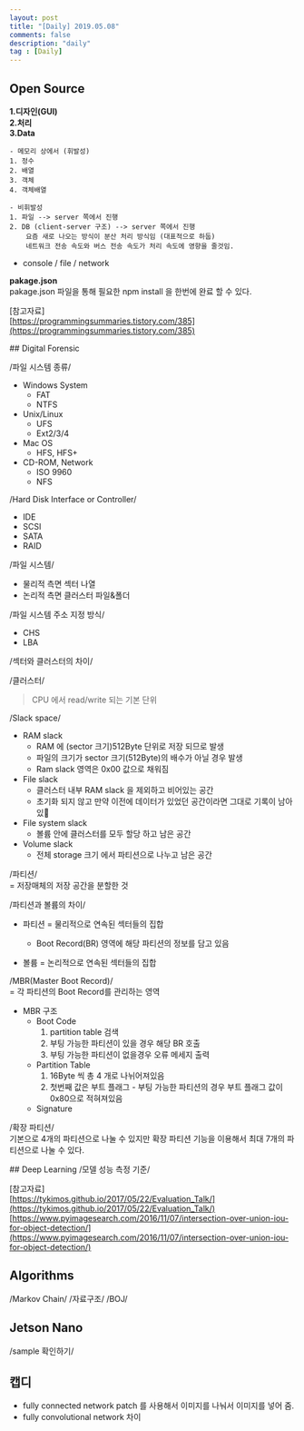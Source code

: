 ```yaml
---
layout: post
title: "[Daily] 2019.05.08"
comments: false
description: "daily"
tag : [Daily]
---
```


## Open Source 

**1.디자인(GUI)**<br>
**2.처리**<br>
**3.Data**<br>

    - 메모리 상에서 (휘발성)
    1. 정수
    2. 배열
    3. 객체
    4. 객체배열

    - 비휘발성
    1. 파일 --> server 쪽에서 진행 
    2. DB (client-server 구조) --> server 쪽에서 진행
        요즘 새로 나오는 방식이 분산 처리 방식임 (대표적으로 하둡)
        네트워크 전송 속도와 버스 전송 속도가 처리 속도에 영향을 줄것임.


- console / file / network


**pakage.json**<br>
pakage.json 파일을 통해 필요한 npm install 을 한번에 완료 할 수 있다. 

[참고자료]<br>
[https://programmingsummaries.tistory.com/385](https://programmingsummaries.tistory.com/385)


<div class="divider"></div>
## Digital Forensic

/파일 시스템 종류/<br>
- Windows System
    - FAT
    - NTFS
- Unix/Linux
    - UFS
    - Ext2/3/4
- Mac OS
    - HFS, HFS+
- CD-ROM, Network
    - ISO 9960
    - NFS

/Hard Disk Interface or Controller/<br>
- IDE
- SCSI
- SATA
- RAID

/파일 시스템/<br>
- 물리적 측면
    섹터 나열
- 논리적 측면
    클러스터
    파일&폴더

/파일 시스템 주소 지정 방식/<br>
- CHS
- LBA

/섹터와 클러스터의 차이/<br>


/클러스터/<br>
>CPU 에서 read/write 되는 기본 단위

/Slack space/<br>
- RAM slack
    - RAM 에 (sector 크기)512Byte 단위로 저장 되므로 발생
    - 파일의 크기가 sector 크기(512Byte)의 배수가 아닐 경우 발생
    - Ram slack 영역은 0x00 값으로 채워짐 
- File slack
    - 클러스터 내부 RAM slack 을 제외하고 비어있는 공간 
    - 초기화 되지 않고 만약 이전에 데이터가 있었던 공간이라면 그대로 기록이 남아있
- File system slack
    - 볼륨 안에 클러스터를 모두 할당 하고 남은 공간
- Volume slack
    - 전체 storage 크기 에서 파티션으로 나누고 남은 공간 

/파티션/<br>
= 저장매체의 저장 공간을 분할한 것

/파티션과 볼륨의 차이/<br>
- 파티션
    = 물리적으로 연속된 섹터들의 집합
    - Boot Record(BR) 영역에 해당 파티션의 정보를 담고 있음 

- 볼륨
 = 논리적으로 연속된 섹터들의 집합 

/MBR(Master Boot Record)/<br>
= 각 파티션의 Boot Record를 관리하는 영역 

- MBR 구조
    - Boot Code
        1. partition table 검색
        2. 부팅 가능한 파티션이 있을 경우 해당 BR 호출
        3. 부팅 가능한 파티션이 없을경우 오류 메세지 출력
    - Partition Table
        1. 16Byte 씩 총 4 개로 나뉘어져있음 
        2. 첫번째 값은 부트 플래그 - 부팅 가능한 파티션의 경우 부트 플래그 값이 0x80으로 적혀져있음 
    - Signature

/확장 파티션/<br>
기본으로 4개의 파티션으로 나눌 수 있지만 확장 파티션 기능을 이용해서 최대 7개의 파티션으로 나눌 수 있다. 

<div class="divider"></div>
## Deep Learning 
/모델 성능 측정 기준/


[참고자료]<br>
[https://tykimos.github.io/2017/05/22/Evaluation_Talk/](https://tykimos.github.io/2017/05/22/Evaluation_Talk/)<br>
[https://www.pyimagesearch.com/2016/11/07/intersection-over-union-iou-for-object-detection/](https://www.pyimagesearch.com/2016/11/07/intersection-over-union-iou-for-object-detection/)

## Algorithms
/Markov Chain/ 
/자료구조/ 
/BOJ/ 

<div class="divider"></div>

## Jetson Nano
/sample 확인하기/

## 캡디 
- fully connected network
    patch 를 사용해서 이미지를 나눠서 이미지를 넣어 줌.
- fully convolutional network 차이 


